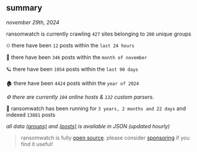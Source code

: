 
## summary
_november 29th, 2024_

ransomwatch is currently crawling `427` sites belonging to `208` unique groups

⏲ there have been `12` posts within the `last 24 hours`

🦈 there have been `346` posts within the `month of november`

🪐 there have been `1054` posts within the `last 90 days`

🏚 there have been `4424` posts within the `year of 2024`

_⚙️ there are currently `104` online hosts & `132` custom parsers._

🦕 ransomwatch has been running for `3 years, 2 months and 22 days` and indexed `13881` posts

_all data  [(groups)](http://ransomwhat.telemetry.ltd/groups) and [(posts)](http://ransomwhat.telemetry.ltd/posts) is available in JSON (updated hourly)_

> ransomwatch is fully [open source](https://github.com/joshhighet/ransomwatch#ransomwatch--). please consider [sponsoring](https://github.com/sponsors/joshhighet) if you find it useful!
